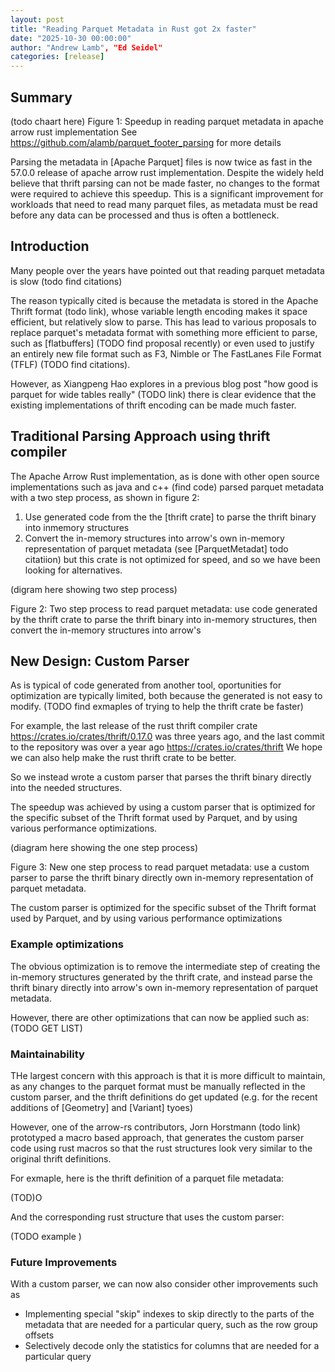 ```yaml
---
layout: post
title: "Reading Parquet Metadata in Rust got 2x faster"
date: "2025-10-30 00:00:00"
author: "Andrew Lamb", "Ed Seidel"
categories: [release]
---
```

<!--
{% comment %}
Licensed to the Apache Software Foundation (ASF) under one or more
contributor license agreements.  See the NOTICE file distributed with
this work for additional information regarding copyright ownership.
The ASF licenses this file to you under the Apache License, Version 2.0
(the "License"); you may not use this file except in compliance with
the License.  You may obtain a copy of the License at

http://www.apache.org/licenses/LICENSE-2.0

Unless required by applicable law or agreed to in writing, software
distributed under the License is distributed on an "AS IS" BASIS,
WITHOUT WARRANTIES OR CONDITIONS OF ANY KIND, either express or implied.
See the License for the specific language governing permissions and
limitations under the License.
{% endcomment %}
-->

## Summary

(todo chaart here)
Figure 1: Speedup in reading parquet metadata in apache arrow rust implementation
See https://github.com/alamb/parquet_footer_parsing for more details

Parsing the metadata in [Apache Parquet] files is now twice as fast in the 57.0.0 release 
of apache arrow rust implementation. Despite the widely held believe that thrift parsing
can not be made faster, no changes to the format were required to achieve this speedup.
This is a significant improvement for workloads that
need to read many parquet files, as metadata must be read before any data can be processed
and thus is often a bottleneck.

## Introduction

Many people over the years have pointed out that reading parquet metadata is slow (todo find citations) 

The reason typically cited is because
the metadata is stored in the Apache Thrift format (todo link), whose variable length encoding
makes it space efficient, but relatively slow to parse.
This has lead to various proposals to replace parquet's metadata format with something
more efficient to parse, such as [flatbuffers] (TODO find proposal recently) or even
used to justify an entirely new file format such as F3, Nimble or The FastLanes File Format
(TFLF) (TODO find citations).

However, as Xiangpeng Hao explores in a previous blog post "how good is parquet
for wide tables really" (TODO link) there is clear evidence that the existing
implementations of thrift encoding can be made much faster. 

## Traditional Parsing Approach using thrift compiler
The Apache Arrow Rust implementation, as is done with other open source implementations
such as java and c++ (find code) parsed parquet metadata with a two step process, as shown in figure 2:
1. Use generated code from the the [thrift crate] to parse the thrift binary into inmemory structures
2. Convert the in-memory structures into arrow's own in-memory representation of parquet metadata (see [ParquetMetadat] todo citatiion)
but this crate is not optimized for speed, and so we have been looking for alternatives.

(digram here showing two step process)

Figure 2: Two step process to read parquet metadata: use code generated by the thrift crate to parse
the thrift binary into in-memory structures, then convert the in-memory structures into arrow's

## New Design: Custom Parser

As is typical of code generated from another tool, oportunities for optimization
are typically limited, both because the generated is not easy to modify.
(TODO find exmaples of trying to help the thrift crate be faster)

For example, the last release of the rust thrift compiler crate https://crates.io/crates/thrift/0.17.0
was three years ago, and the last commit to the repository was over a year ago
https://crates.io/crates/thrift
We hope we can also help make the rust thrift crate to be better. 


So we instead wrote a custom parser that parses the thrift binary directly into the needed
structures.


The speedup was achieved by using a custom parser that is optimized for the specific
subset of the Thrift format used by Parquet, and by using various performance optimizations.


(diagram here showing the one step process)

Figure 3: New one step process to read parquet metadata: use a custom parser to parse the thrift binary directly
own in-memory representation of parquet metadata.

The custom parser is optimized for the specific subset of the Thrift format used
by Parquet, and by using various performance optimizations

### Example optimizations

The obvious optimization is to remove the intermediate step of creating
the in-memory structures generated by the thrift crate, and instead parse
the thrift binary directly into arrow's own in-memory representation of parquet metadata.

However, there are other optimizations that can now be applied such as: (TODO GET LIST)


### Maintainability
THe largest concern with this approach is that it is more difficult to maintain, as any changes to the parquet
format must be manually reflected in the custom parser, and the thrift definitions
do get updated (e.g. for the recent additions of [Geometry] and [Variant] tyoes)

However, one of the arrow-rs contributors, Jorn Horstmann (todo link) prototyped a macro
based approach, that generates the custom parser code using rust macros so that the
rust structures look very similar to the original thrift definitions. 

For exmaple, here is the thrift definition of a parquet file metadata:

(TOD)O


And the corresponding rust structure that uses the custom parser:

(TODO example
)

### Future Improvements
With a custom parser, we can now also consider other improvements such as
* Implementing special "skip" indexes to skip directly to the parts of the metadata
  that are needed for a particular query, such as the row group offsets
* Selectively decode only the statistics for columns that are needed for a particular query
